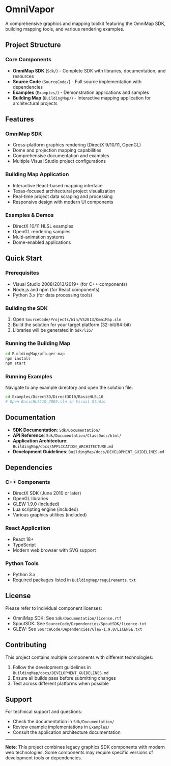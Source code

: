 # OmniVapor

A comprehensive graphics and mapping toolkit featuring the OmniMap SDK, building mapping tools, and various rendering examples.

## Project Structure

### Core Components

- **OmniMap SDK** (`Sdk/`) - Complete SDK with libraries, documentation, and resources
- **Source Code** (`SourceCode/`) - Full source implementation with dependencies
- **Examples** (`Examples/`) - Demonstration applications and samples
- **Building Map** (`BuildingMap/`) - Interactive mapping application for architectural projects

## Features

### OmniMap SDK
- Cross-platform graphics rendering (DirectX 9/10/11, OpenGL)
- Dome and projection mapping capabilities
- Comprehensive documentation and examples
- Multiple Visual Studio project configurations

### Building Map Application
- Interactive React-based mapping interface
- Texas-focused architectural project visualization
- Real-time project data scraping and processing
- Responsive design with modern UI components

### Examples & Demos
- DirectX 10/11 HLSL examples
- OpenGL rendering samples
- Multi-animation systems
- Dome-enabled applications

## Quick Start

### Prerequisites
- Visual Studio 2008/2013/2019+ (for C++ components)
- Node.js and npm (for React components)
- Python 3.x (for data processing tools)

### Building the SDK
1. Open `SourceCode/Projects/Win/VS2013/OmniMap.sln`
2. Build the solution for your target platform (32-bit/64-bit)
3. Libraries will be generated in `Sdk/lib/`

### Running the Building Map
```bash
cd BuildingMap/pfluger-map
npm install
npm start
```

### Running Examples
Navigate to any example directory and open the solution file:
```bash
cd Examples/Direct3D/Direct3D10/BasicHLSL10
# Open BasicHLSL10_2003.sln in Visual Studio
```

## Documentation

- **SDK Documentation**: `Sdk/Documentation/`
- **API Reference**: `Sdk/Documentation/ClassDocs/html/`
- **Application Architecture**: `BuildingMap/docs/APPLICATION_ARCHITECTURE.md`
- **Development Guidelines**: `BuildingMap/docs/DEVELOPMENT_GUIDELINES.md`

## Dependencies

### C++ Components
- DirectX SDK (June 2010 or later)
- OpenGL libraries
- GLEW 1.9.0 (included)
- Lua scripting engine (included)
- Various graphics utilities (included)

### React Application
- React 18+
- TypeScript
- Modern web browser with SVG support

### Python Tools
- Python 3.x
- Required packages listed in `BuildingMap/requirements.txt`

## License

Please refer to individual component licenses:
- OmniMap SDK: See `Sdk/Documentation/license.rtf`
- SpoutSDK: See `SourceCode/Dependencies/SpoutSDK/licence.txt`
- GLEW: See `SourceCode/Dependencies/Glew-1.9.0/LICENSE.txt`

## Contributing

This project contains multiple components with different technologies:
1. Follow the development guidelines in `BuildingMap/docs/DEVELOPMENT_GUIDELINES.md`
2. Ensure all builds pass before submitting changes
3. Test across different platforms when possible

## Support

For technical support and questions:
- Check the documentation in `Sdk/Documentation/`
- Review example implementations in `Examples/`
- Consult the application architecture documentation

---

**Note**: This project combines legacy graphics SDK components with modern web technologies. Some components may require specific versions of development tools or dependencies. 